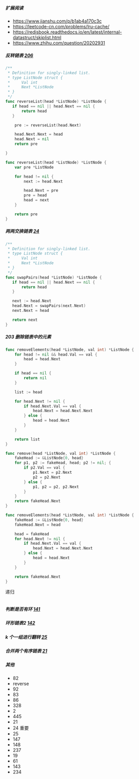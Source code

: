##### 扩展阅读
- https://www.jianshu.com/p/b1ab4a170c3c
- https://leetcode-cn.com/problems/lru-cache/
- https://redisbook.readthedocs.io/en/latest/internal-datastruct/skiplist.html
- https://www.zhihu.com/question/20202931

##### 反转链表 [206](https://leetcode-cn.com/problems/reverse-linked-list/)
```go
/**
 * Definition for singly-linked list.
 * type ListNode struct {
 *     Val int
 *     Next *ListNode
 * }
 */
func reverseList(head *ListNode) *ListNode {
   if head == nil || head.Next == nil {
       return head
   }

    pre := reverseList(head.Next)

    head.Next.Next = head
    head.Next = nil
    return pre

}
```

```go
func reverseList(head *ListNode) *ListNode {
    var pre *ListNode

    for head != nil {
        next := head.Next

        head.Next = pre
        pre = head
        head = next
    }

    return pre
}
```
##### 两两交换链表 [24](https://leetcode-cn.com/problems/swap-nodes-in-pairs/)
```go
/**
 * Definition for singly-linked list.
 * type ListNode struct {
 *     Val int
 *     Next *ListNode
 * }
 */
func swapPairs(head *ListNode) *ListNode {
   if head == nil || head.Next == nil {
       return head
   }

   next := head.Next
   head.Next = swapPairs(next.Next)
   next.Next = head

   return next
}

```

##### 203 删除链表中的元素
```go
func removeElements(head *ListNode, val int) *ListNode {
	for head != nil && head.Val == val {
		head = head.Next
	}

	if head == nil {
		return nil
	}

	list := head

	for head.Next != nil {
		if head.Next.Val == val {
			head.Next = head.Next.Next
		} else {
			head = head.Next
		}
	}

	return list
}

func remove(head *ListNode, val int) *ListNode {
	fakeHead := &ListNode{0, head}
	for p1, p2 := fakeHead, head; p2 != nil; {
		if p2.Val == val {
			p1.Next = p2.Next
			p2 = p2.Next
		} else {
			p1, p2 = p2, p2.Next
		}
	}
	return fakeHead.Next
}

func removeElements(head *ListNode, val int) *ListNode {
	fakeHead := &ListNode{0, head}
    fakeHead.Next = head

    head = fakeHead
	for head.Next != nil {
		if head.Next.Val == val {
			head.Next = head.Next.Next
		} else {
			head = head.Next
		}
	}

	return fakeHead.Next
}

```
递归
```go

```

##### 判断是否有环 [141](https://leetcode-cn.com/problems/linked-list-cycle/)


##### 环形链表2 [142](https://leetcode-cn.com/problems/linked-list-cycle-ii/)

##### k 个一组进行翻转 [25](https://leetcode-cn.com/problems/reverse-nodes-in-k-group/)

##### 合并两个有序链表 [21](https://leetcode-cn.com/problems/merge-two-sorted-lists/)

##### 其他

- 82
- reverse 
- 92
- 83
- 86
- 328
- 2
- 445
- 21
- 24 重要
- 25
- 147
- 148
- 237
- 19
- 61
- 143
- 234
